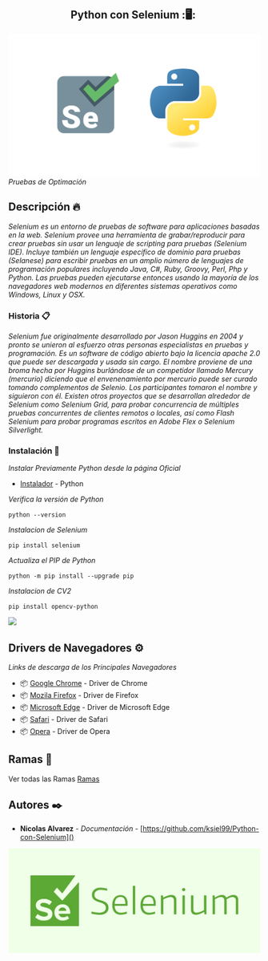 <h2 align="center">Python con Selenium&nbsp;:🖥:&nbsp;</h2>

![python](./images/selenium1.png)
_Pruebas de Optimación_

## Descripción 🔥

_Selenium es un entorno de pruebas de software para aplicaciones basadas en la web. Selenium provee una herramienta de grabar/reproducir para crear pruebas sin usar un lenguaje de scripting para pruebas (Selenium IDE). Incluye también un lenguaje específico de dominio para pruebas (Selanese) para escribir pruebas en un amplio número de lenguajes de programación populares incluyendo Java, C#, Ruby, Groovy, Perl, Php y Python. Las pruebas pueden ejecutarse entonces usando la mayoría de los navegadores web modernos en diferentes sistemas operativos como Windows, Linux y OSX._

### Historia 📋

_Selenium fue originalmente desarrollado por Jason Huggins en 2004 y pronto se unieron al esfuerzo otras personas especialistas en pruebas y programación. Es un software de código abierto bajo la licencia apache 2.0 que puede ser descargada y usada sin cargo. El nombre proviene de una broma hecha por Huggins burlándose de un competidor llamado Mercury (mercurio) diciendo que el envenenamiento por mercurio puede ser curado tomando complementos de Selenio. Los participantes tomaron el nombre y siguieron con él. Existen otros proyectos que se desarrollan alrededor de Selenium como Selenium Grid, para probar concurrencia de múltiples pruebas concurrentes de clientes remotos o locales, así como Flash Selenium para probar programas escritos en Adobe Flex o Selenium Silverlight._

### Instalación 🔧

_Instalar Previamente Python desde la página Oficial_
* [Instalador](https://www.python.org/) - Python

_Verifica la versión de Python_

```
python --version
```

_Instalacion de Selenium_

```
pip install selenium
```

_Actualiza el  PIP de Python_

```
python -m pip install --upgrade pip
```

_Instalacion de CV2_

```
pip install opencv-python
```
<img src=https://raw.githubusercontent.com/BrianMarquez3/Python-con-Selenium/master/images/cv2.PNG>

## Drivers de Navegadores ⚙️

_Links de descarga de los Principales Navegadores_

* 📦 [Google Chrome](https://sites.google.com/a/chromium.org/chromedriver/downloads) - Driver de Chrome
* 📦 [Mozila Firefox](https://developer.microsoft.com/en-us/microsoft-edge/tools/webdriver/) - Driver de Firefox
* 📦 [Microsoft Edge](https://developer.microsoft.com/en-us/microsoft-edge/tools/webdriver/) - Driver de Microsoft Edge
* 📦 [Safari](https://developer.microsoft.com/en-us/microsoft-edge/tools/webdriver/) - Driver de Safari
* 📦 [Opera](https://github.com/operasoftware/operachromiumdriver/releases) - Driver de Opera



## Ramas 👾

Ver todas las Ramas [Ramas](https://github.com/BrianMarquez3/Python-Course/settings/branches)

## Autores ✒️

* **Nicolas Alvarez** - *Documentación* - [https://github.com/ksiel99/Python-con-Selenium]()

![python](./images/selenium3.jpg)
